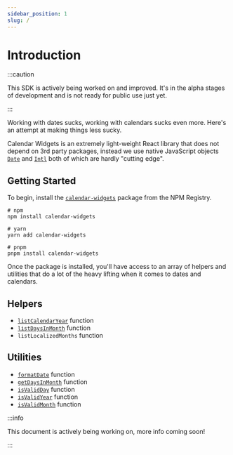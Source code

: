 ```yaml
---
sidebar_position: 1
slug: /
---
```


# Introduction

:::caution

This SDK is actively being worked on and improved. It's in the alpha stages of development and is not ready for public use just yet.

:::

Working with dates sucks, working with calendars sucks even more. Here's an attempt at making things less sucky. 

Calendar Widgets is an extremely light-weight React library that does not depend on 3rd party packages, instead we use native JavaScript objects [`Date`](https://developer.mozilla.org/en-US/docs/Web/JavaScript/Reference/Global_Objects/Date) and [`Intl`](https://developer.mozilla.org/en-US/docs/Web/JavaScript/Reference/Global_Objects/Intl) both of which are hardly "cutting edge". 

## Getting Started

To begin, install the [`calendar-widgets`](https://www.npmjs.com/package/calendar-widgets) package from the NPM Registry.

```shell
# npm
npm install calendar-widgets

# yarn
yarn add calendar-widgets

# pnpm
pnpm install calendar-widgets
```

Once the package is installed, you'll have access to an array of helpers and utilities that do a lot of the heavy lifting when it comes to dates and calendars. 

## Helpers
- [`listCalendarYear`](helpers/listCalendarYear) function
- [`listDaysInMonth`](helpers/listDaysInMonth) function
- `listLocalizedMonths` function

## Utilities
- [`formatDate`](utilities/formatDate) function
- [`getDaysInMonth`](utilities/getDaysInMonth) function
- [`isValidDay`](utilities/isValidDay) function
- [`isValidYear`](utilities/isValidYear) function
- [`isValidMonth`](utilities/isValidMonth) function


:::info

This document is actively being working on, more info coming soon!

:::
